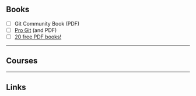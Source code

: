 ## Books

- [ ] Git Community Book (PDF)
- [ ] [Pro Git](https://git-scm.com/book/en/v2) (and PDF)
- [ ] [20 free PDF books!](https://www.ubuntupit.com/best-git-books-for-newbie-and-professional-programmers/)

---

## Courses

---

## Links

